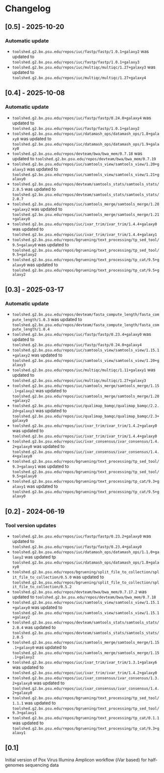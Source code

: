 # Changelog

## [0.5] - 2025-10-20

### Automatic update
- `toolshed.g2.bx.psu.edu/repos/iuc/fastp/fastp/1.0.1+galaxy2` was updated to `toolshed.g2.bx.psu.edu/repos/iuc/fastp/fastp/1.0.1+galaxy3`
- `toolshed.g2.bx.psu.edu/repos/iuc/multiqc/multiqc/1.27+galaxy3` was updated to `toolshed.g2.bx.psu.edu/repos/iuc/multiqc/multiqc/1.27+galaxy4`

## [0.4] - 2025-10-08

### Automatic update
- `toolshed.g2.bx.psu.edu/repos/iuc/fastp/fastp/0.24.0+galaxy4` was updated to `toolshed.g2.bx.psu.edu/repos/iuc/fastp/fastp/1.0.1+galaxy2`
- `toolshed.g2.bx.psu.edu/repos/iuc/datamash_ops/datamash_ops/1.8+galaxy0` was updated to `toolshed.g2.bx.psu.edu/repos/iuc/datamash_ops/datamash_ops/1.9+galaxy0`
- `toolshed.g2.bx.psu.edu/repos/devteam/bwa/bwa_mem/0.7.18` was updated to `toolshed.g2.bx.psu.edu/repos/devteam/bwa/bwa_mem/0.7.19`
- `toolshed.g2.bx.psu.edu/repos/iuc/samtools_view/samtools_view/1.20+galaxy3` was updated to `toolshed.g2.bx.psu.edu/repos/iuc/samtools_view/samtools_view/1.21+galaxy0`
- `toolshed.g2.bx.psu.edu/repos/devteam/samtools_stats/samtools_stats/2.0.5` was updated to `toolshed.g2.bx.psu.edu/repos/devteam/samtools_stats/samtools_stats/2.0.7`
- `toolshed.g2.bx.psu.edu/repos/iuc/samtools_merge/samtools_merge/1.20+galaxy2` was updated to `toolshed.g2.bx.psu.edu/repos/iuc/samtools_merge/samtools_merge/1.21+galaxy0`
- `toolshed.g2.bx.psu.edu/repos/iuc/ivar_trim/ivar_trim/1.4.4+galaxy0` was updated to `toolshed.g2.bx.psu.edu/repos/iuc/ivar_trim/ivar_trim/1.4.4+galaxy1`
- `toolshed.g2.bx.psu.edu/repos/bgruening/text_processing/tp_sed_tool/9.5+galaxy0` was updated to `toolshed.g2.bx.psu.edu/repos/bgruening/text_processing/tp_sed_tool/9.5+galaxy2`
- `toolshed.g2.bx.psu.edu/repos/bgruening/text_processing/tp_cat/9.5+galaxy0` was updated to `toolshed.g2.bx.psu.edu/repos/bgruening/text_processing/tp_cat/9.5+galaxy2`

## [0.3] - 2025-03-17

### Automatic update
- `toolshed.g2.bx.psu.edu/repos/devteam/fasta_compute_length/fasta_compute_length/1.0.3` was updated to `toolshed.g2.bx.psu.edu/repos/devteam/fasta_compute_length/fasta_compute_length/1.0.4`
- `toolshed.g2.bx.psu.edu/repos/iuc/fastp/fastp/0.23.4+galaxy0` was updated to `toolshed.g2.bx.psu.edu/repos/iuc/fastp/fastp/0.24.0+galaxy4`
- `toolshed.g2.bx.psu.edu/repos/iuc/samtools_view/samtools_view/1.15.1+galaxy2` was updated to `toolshed.g2.bx.psu.edu/repos/iuc/samtools_view/samtools_view/1.20+galaxy3`
- `toolshed.g2.bx.psu.edu/repos/iuc/multiqc/multiqc/1.11+galaxy1` was updated to `toolshed.g2.bx.psu.edu/repos/iuc/multiqc/multiqc/1.27+galaxy3`
- `toolshed.g2.bx.psu.edu/repos/iuc/samtools_merge/samtools_merge/1.15.1+galaxy2` was updated to `toolshed.g2.bx.psu.edu/repos/iuc/samtools_merge/samtools_merge/1.20+galaxy2`
- `toolshed.g2.bx.psu.edu/repos/iuc/qualimap_bamqc/qualimap_bamqc/2.2.2d+galaxy3` was updated to `toolshed.g2.bx.psu.edu/repos/iuc/qualimap_bamqc/qualimap_bamqc/2.3+galaxy0`
- `toolshed.g2.bx.psu.edu/repos/iuc/ivar_trim/ivar_trim/1.4.2+galaxy0` was updated to `toolshed.g2.bx.psu.edu/repos/iuc/ivar_trim/ivar_trim/1.4.4+galaxy0`
- `toolshed.g2.bx.psu.edu/repos/iuc/ivar_consensus/ivar_consensus/1.4.2+galaxy0` was updated to `toolshed.g2.bx.psu.edu/repos/iuc/ivar_consensus/ivar_consensus/1.4.4+galaxy0`
- `toolshed.g2.bx.psu.edu/repos/bgruening/text_processing/tp_sed_tool/9.3+galaxy1` was updated to `toolshed.g2.bx.psu.edu/repos/bgruening/text_processing/tp_sed_tool/9.5+galaxy0`
- `toolshed.g2.bx.psu.edu/repos/bgruening/text_processing/tp_cat/9.3+galaxy1` was updated to `toolshed.g2.bx.psu.edu/repos/bgruening/text_processing/tp_cat/9.5+galaxy0`

## [0.2] - 2024-06-19

### Tool version updates

- `toolshed.g2.bx.psu.edu/repos/iuc/fastp/fastp/0.23.2+galaxy0` was updated to `toolshed.g2.bx.psu.edu/repos/iuc/fastp/fastp/0.23.4+galaxy0`
- `toolshed.g2.bx.psu.edu/repos/iuc/datamash_ops/datamash_ops/1.1.0+galaxy2` was updated tp `toolshed.g2.bx.psu.edu/repos/iuc/datamash_ops/datamash_ops/1.8+galaxy0`
- `toolshed.g2.bx.psu.edu/repos/bgruening/split_file_to_collection/split_file_to_collection/0.5.0` was updated to `toolshed.g2.bx.psu.edu/repos/bgruening/split_file_to_collection/split_file_to_collection/0.5.2`
- `toolshed.g2.bx.psu.edu/repos/devteam/bwa/bwa_mem/0.7.17.2` was updated to `toolshed.g2.bx.psu.edu/repos/devteam/bwa/bwa_mem/0.7.18`
- `toolshed.g2.bx.psu.edu/repos/iuc/samtools_view/samtools_view/1.15.1+galaxy0` was updated to `toolshed.g2.bx.psu.edu/repos/iuc/samtools_view/samtools_view/1.15.1+galaxy2`
- `toolshed.g2.bx.psu.edu/repos/devteam/samtools_stats/samtools_stats/2.0.4` was updated to `toolshed.g2.bx.psu.edu/repos/devteam/samtools_stats/samtools_stats/2.0.5`
- `toolshed.g2.bx.psu.edu/repos/iuc/samtools_merge/samtools_merge/1.15.1+galaxy0` was updated to `toolshed.g2.bx.psu.edu/repos/iuc/samtools_merge/samtools_merge/1.15.1+galaxy2`
- `toolshed.g2.bx.psu.edu/repos/iuc/ivar_trim/ivar_trim/1.3.1+galaxy6` was updated to `toolshed.g2.bx.psu.edu/repos/iuc/ivar_trim/ivar_trim/1.4.2+galaxy0`
- `toolshed.g2.bx.psu.edu/repos/iuc/ivar_consensus/ivar_consensus/1.3.2+galaxy0` was updated to `toolshed.g2.bx.psu.edu/repos/iuc/ivar_consensus/ivar_consensus/1.4.2+galaxy0`
- `toolshed.g2.bx.psu.edu/repos/bgruening/text_processing/tp_sed_tool/1.1.1` was updated to `toolshed.g2.bx.psu.edu/repos/bgruening/text_processing/tp_sed_tool/9.3+galaxy1`
- `toolshed.g2.bx.psu.edu/repos/bgruening/text_processing/tp_cat/0.1.1` was updated to `toolshed.g2.bx.psu.edu/repos/bgruening/text_processing/tp_cat/9.3+galaxy1`

## [0.1]

Initial version of Pox Virus Illumina Amplicon workflow (iVar based) for half-genomes sequencing data
